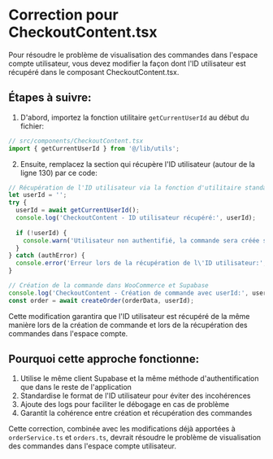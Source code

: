# Correction pour CheckoutContent.tsx

Pour résoudre le problème de visualisation des commandes dans l'espace compte utilisateur, vous devez modifier la façon dont l'ID utilisateur est récupéré dans le composant CheckoutContent.tsx.

## Étapes à suivre:

1. D'abord, importez la fonction utilitaire `getCurrentUserId` au début du fichier:

```typescript
// src/components/CheckoutContent.tsx
import { getCurrentUserId } from '@/lib/utils';
```

2. Ensuite, remplacez la section qui récupère l'ID utilisateur (autour de la ligne 130) par ce code:

```typescript
// Récupération de l'ID utilisateur via la fonction d'utilitaire standardisée
let userId = '';
try {
  userId = await getCurrentUserId();
  console.log('CheckoutContent - ID utilisateur récupéré:', userId);
  
  if (!userId) {
    console.warn('Utilisateur non authentifié, la commande sera créée sans ID utilisateur');
  }
} catch (authError) {
  console.error('Erreur lors de la récupération de l\'ID utilisateur:', authError);
}

// Création de la commande dans WooCommerce et Supabase
console.log('CheckoutContent - Création de commande avec userId:', userId);
const order = await createOrder(orderData, userId);
```

Cette modification garantira que l'ID utilisateur est récupéré de la même manière lors de la création de commande et lors de la récupération des commandes dans l'espace compte.

## Pourquoi cette approche fonctionne:

1. Utilise le même client Supabase et la même méthode d'authentification que dans le reste de l'application
2. Standardise le format de l'ID utilisateur pour éviter des incohérences
3. Ajoute des logs pour faciliter le débogage en cas de problème
4. Garantit la cohérence entre création et récupération des commandes

Cette correction, combinée avec les modifications déjà apportées à `orderService.ts` et `orders.ts`, devrait résoudre le problème de visualisation des commandes dans l'espace compte utilisateur.